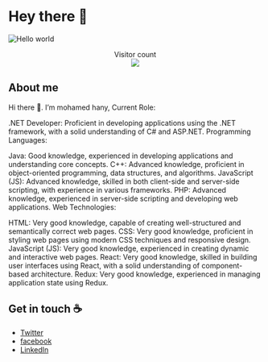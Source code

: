 # Hey there :wave:

<img src="https://raw.githubusercontent.com/sagar-viradiya/sagar-viradiya/master/resources/banner.png" alt="Hello world">

<p align="center"> 
  Visitor count<br>
  <img src="https://profile-counter.glitch.me/sagar-viradiya/count.svg" />
</p>

## About me

Hi there 👋. I’m mohamed hany, Current Role:

.NET Developer: Proficient in developing applications using the .NET framework, with a solid understanding of C# and ASP.NET.
Programming Languages:

Java: Good knowledge, experienced in developing applications and understanding core concepts.
C++: Advanced knowledge, proficient in object-oriented programming, data structures, and algorithms.
JavaScript (JS): Advanced knowledge, skilled in both client-side and server-side scripting, with experience in various frameworks.
PHP: Advanced knowledge, experienced in server-side scripting and developing web applications.
Web Technologies:

HTML: Very good knowledge, capable of creating well-structured and semantically correct web pages.
CSS: Very good knowledge, proficient in styling web pages using modern CSS techniques and responsive design.
JavaScript (JS): Very good knowledge, experienced in creating dynamic and interactive web pages.
React: Very good knowledge, skilled in building user interfaces using React, with a solid understanding of component-based architecture.
Redux: Very good knowledge, experienced in managing application state using Redux.

## Get in touch :coffee:

- [Twitter](https://twitter.com/viradiya_sagar)
- [facebook](https://medium.com/@sagarviradiya)
- [LinkedIn](https://www.linkedin.com/in/sagarviradiya)
